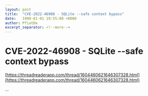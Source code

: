```yaml
---
layout: post
title:  "CVE-2022-46908 - SQLite --safe context bypass"
date:   1990-01-01 19:55:00 +0000
author: PfiatDe
excerpt_separator: <!--more-->
---
```


# CVE-2022-46908 - SQLite --safe context bypass
[https://threadreaderapp.com/thread/1604460621646307328.html](https://threadreaderapp.com/thread/1604460621646307328.html)

...
<!--more-->
